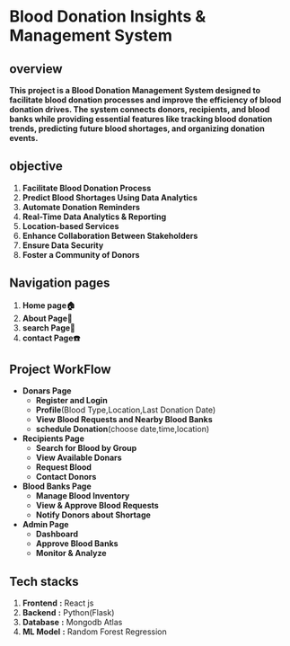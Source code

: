 
# Blood Donation Insights & Management System
## overview
**This project is a Blood Donation Management System designed to facilitate blood donation processes and improve the efficiency of blood donation drives. The system connects donors, recipients, and blood banks while providing essential features like tracking blood donation trends, predicting future blood shortages, and organizing donation events.**
## objective
1. **Facilitate Blood Donation Process**
2. **Predict Blood Shortages Using Data Analytics**
3. **Automate Donation Reminders**
4. **Real-Time Data Analytics & Reporting**
5. **Location-based Services**
6. **Enhance Collaboration Between Stakeholders**
7. **Ensure Data Security**
8. **Foster a Community of Donors**
## Navigation pages
 1. **Home page🏠**
 1. **About Page🧾**
 1. **search Page🔎**
 1. **contact Page☎️**
## Project WorkFlow
 - **Donars Page**
   - **Register and Login**
   - **Profile**(Blood Type,Location,Last Donation Date)
   - **View Blood Requests and Nearby Blood Banks**
   - **schedule Donation**(choose date,time,location)
  - **Recipients Page**
    - **Search for Blood by Group**
    - **View Available Donars**
    - **Request Blood**
    - **Contact Donors**
   - **Blood Banks Page**
     - **Manage Blood Inventory**
     - **View & Approve Blood Requests**
     - **Notify Donors about Shortage**
   - **Admin Page**
      - **Dashboard**
      - **Approve Blood Banks**
      - **Monitor & Analyze**
## Tech stacks
 1. **Frontend** **:** React js
 1. **Backend**  **:** Python(Flask)
 1. **Database** **:** Mongodb Atlas
 1. **ML Model** **:** Random Forest Regression

  





  
    
